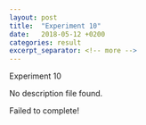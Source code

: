 ```yaml
---
layout: post
title:  "Experiment 10"
date:   2018-05-12 +0200
categories: result
excerpt_separator: <!-- more -->
---
```


<!-- more -->
Experiment 10

No description file found.

Failed to complete!
